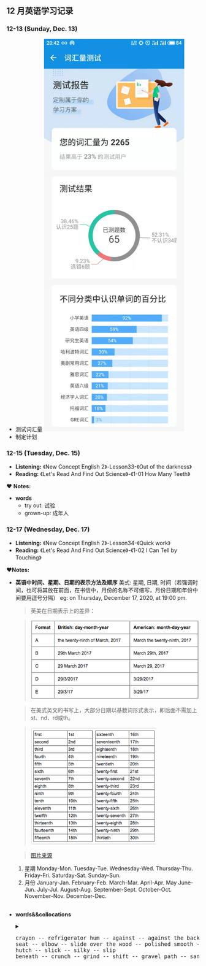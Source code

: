 ## 12 月英语学习记录


### 12-13 (Sunday, Dec. 13)

- 测试词汇量
  ![词汇量](https://github.com/momoknight/Learn-English/blob/main/2012/1201.png?raw=true)
- 制定计划

### 12-15 (Tuesday, Dec. 15)

- **Listening:** 《New Concept English 2》-Lesson33-《Out of the darkness》
- **Reading:** 《Let's Read And Find Out Science》-《1-01 How Many Teeth》
  <br>

&hearts; **Notes:**

- **words**
  - try out: 试验
  - grown-up: 成年人

### 12-17 (Wednesday, Dec. 17)

- **Listening:** 《New Concept English 2》-Lesson34-《Quick work》
- **Reading:** 《Let's Read And Find Out Science》-《1-02 I Can Tell by Touching》
  <br>

&hearts;**Notes:**

- **英语中时间、星期、日期的表示方法及顺序**
  美式: 星期, 日期, 时间（若强调时间，也可将其放在前面，在书信中，月份的名称不可缩写，月份日期和年份中间要用逗号分隔）
  eg: on Thursday, December 17, 2020, at 19:00 pm.

    > 英美在日期表示上的差异：

    > ![英美表示的差异](https://github.com/momoknight/Learn-English/blob/main/2012/1202.png?raw=true)

    > 在美式英文的书写上，大部分日期以基数词形式表示，即后面不需加上st、nd、rd或th。

    >![日期表示](https://github.com/momoknight/Learn-English/blob/main/2012/1203.png?raw=true)

    >[图片来源](https://www.shanbay.com/footprints/article/4480/)


    1. 星期
        Monday-Mon.
        Tuesday-Tue.
        Wednesday-Wed.
        Thursday-Thu.
        Friday-Fri.
        Saturday-Sat.
        Sunday-Sun.
    2. 月份
        January-Jan.
        February-Feb.
        March-Mar.
        April-Apr.
        May
        June-Jun.
        July-Jul.
        August-Aug.
        September-Sept.
        October-Oct.
        November-Nov.
        December-Dec.

  <br>

- **words&&collocations**
  <details>
  <summary>
  <pre>
  crayon -- refrigerator hum -- against -- against the back of the chair
  seat -- elbow -- slide over the wood -- polished smooth -- waxy -- bunny
  hutch -- slick -- silky -- slip
  beneath -- crunch -- grind -- shift -- gravel path -- sandy -- crumbly -- bark -- rough -- pine needles -- sticky -- sap -- carpet -- blade -- fluffy -- towel -- plump -- wild -- wiggly -- bump -- thump -- fluff -- dandelion
  </pre>
  </summary>
  <pre>
  蜡笔 -- 冰箱嗡嗡声 -- 靠着 -- 裤子的）臀部 -- 肘 -- 在木头上滑 -- 打磨光滑 -- 似蜡的 -- 兔子 -- 关兔子等宠物的）笼，棚 -- 流畅的；光滑的 -- 丝绸般的；柔软光洁的 -- 滑落 -- 在···之下 -- 使）嘎吱作响 -- 磨碎；碾碎 -- 移动 -- 石子路 -- 覆盖着沙的 -- 易碎的 -- 树皮 -- 粗糙的 -- 松针 -- 黏性的 -- 植物的）汁，液 -- 地毯
  （草的）叶片 -- 绒毛似的；松软的；蓬松的 -- 毛巾 -- 胖乎乎的；圆滚滚的 -- 野生的 -- 扭动的；左右摇摆的 -- （无意地）碰撞 -- 沉闷地撞击 -- 绒毛 -- 蒲公英
  </pre>
  </details>
